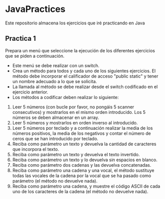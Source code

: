 # JavaPractices

Este repositorio almacena los ejercicios que iré practicando en Java

## Practica 1

Prepara un menú que seleccione la ejecución de los diferentes ejercicios que se piden a continuación. 
- Este menú se debe realizar con un switch.
- Crea un método para todos y cada uno de los siguientes ejercicios. El método debe incorporar el calificador de acceso "public static" y tener un nombre adecuado a lo que se solicita. 
- La llamada al método se debe realizar desde el switch codificado en el ejercicio anterior. 
- Los métodos a codificar deben realizar lo siguiente:

1. Leer 5 números (con bucle por favor, no pongáis 5 scanner consecutivos) y mostrarlos en el mismo orden introducido. Los 5 números se deben           almacenar en un array.
2. Leer 5 números y mostrarlos en orden inverso al introducido.
3. Leer 5 números por teclado y a continuación realizar la media de los números positivos, la media de los negativos y contar el número de ceros        que se han introducido por teclado.
4. Reciba como parámetro un texto y devuelva la cantidad de caracteres que incorpora el texto.
5. Reciba como parámetro un texto y devuelva el texto invertido.
6. Reciba como parámetro un texto y lo devuelva sin espacios en blanco.
7. Reciba como parámetro dos cadenas y las devuelva concatenadas.
8. Reciba como parámetro una cadena y una vocal, el método sustituye todas las vocales de la cadena por la vocal que se ha pasado como parámetro        (el método no devuelve nada).
9. Reciba como parámetro una cadena, y muestre el código ASCII de cada uno de los caracteres de la cadena (el método no devuelve nada).
